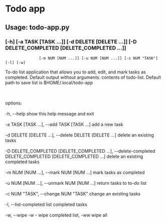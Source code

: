 # Todo app

## Usage: **todo-app.py**
### [-h] [-a TASK [TASK ...]] [-d DELETE [DELETE ...]] [-D DELETE_COMPLETED [DELETE_COMPLETED ...]]
                   [-m NUM [NUM ...]] [-u NUM [NUM ...]] [-c NUM "TASK"] [-l] [-w]

<p>To-do list application that allows you to add, edit, and mark tasks as completed. Default output without arguments:
contents of todo-list. Default path to save list is $HOME/.local/todo-app</p>
<br><br> 
options:
<br><br>  
  -h, --help            show this help message and exit
<br> <br> 
  -a TASK [TASK ...], --add TASK [TASK ...]
                        add a new task
<br> <br> 
  -d DELETE [DELETE ...], --delete DELETE [DELETE ...]
                        delete an existing tasks
<br> <br> 
  -D DELETE_COMPLETED [DELETE_COMPLETED ...], --delete-completed DELETE_COMPLETED [DELETE_COMPLETED ...]
                        delete an existing completed tasks
<br> <br> 
  -m NUM [NUM ...], --mark NUM [NUM ...]
                        mark tasks as completed
<br> <br> 
  -u NUM [NUM ...], --unmark NUM [NUM ...]
                        return tasks to to-do list
<br><br>  
  -c NUM "TASK", --change NUM "TASK"
                        change an existing tasks
<br><br>  
  -l, --list-completed  list completed tasks
<br><br>  
  -w, --wipe            -w - wipe completed list, -ww wipe all
